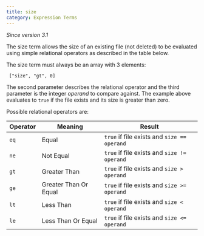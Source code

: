 ```yaml
---
title: size
category: Expression Terms
---
```


_Since version 3.1_

The size term allows the size of an existing file (not deleted) to be evaluated
using simple relational operators as described in the table below.

The size term must always be an array with 3 elements:

     ["size", "gt", 0]

The second parameter describes the relational operator and the third parameter
is the integer _operand_ to compare against. The example above evaluates to
`true` if the file exists and its size is greater than zero.

Possible relational operators are:

| Operator | Meaning               | Result                                      |
| -------- | --------------------- | ------------------------------------------- |
| `eq`     | Equal                 | `true` if file exists and `size == operand` |
| `ne`     | Not Equal             | `true` if file exists and `size != operand` |
| `gt`     | Greater Than          | `true` if file exists and `size > operand`  |
| `ge`     | Greater Than Or Equal | `true` if file exists and `size >= operand` |
| `lt`     | Less Than             | `true` if file exists and `size < operand`  |
| `le`     | Less Than Or Equal    | `true` if file exists and `size <= operand` |
